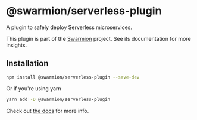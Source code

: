 # @swarmion/serverless-plugin

A plugin to safely deploy Serverless microservices.

This plugin is part of the [Swarmion](https://www.swarmion.dev) project. See its documentation for more insights.

## Installation

```bash
npm install @swarmion/serverless-plugin --save-dev
```

Or if you're using yarn

```bash
yarn add -D @swarmion/serverless-plugin
```

Check out [the docs](https://www.swarmion.dev/docs/contracts/serverless-plugin) for more info.
